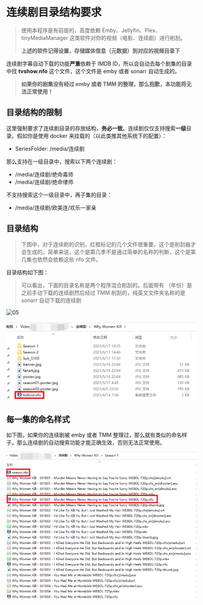 # 连续剧目录结构要求

> 使用本程序是有前提的，高度依赖 Emby、Jellyfin、Plex、tinyMediaManager  这类软件对你的视频（电影、连续剧）进行削刮。
>
> **上述的软件记得设置，存储媒体信息（元数据）到对应的视频目录下**

连续剧字幕自动下载的功能**严重**依赖于 IMDB ID，所以会自动去每个剧集的目录中找 **tvshow.nfo** 这个文件，这个文件是 emby 或者 sonarr 自动生成的。

> **如果你的剧集没有经过 emby 或者 TMM 的整理，那么抱歉，本功能将无法正常使用！**

## 目录结构的限制

这里强制要求了连续剧目录的存放结构，**务必一致**。连续剧仅仅支持搜索**一级**目录。假如你是使用 docker 来挂载的（以此类推其他系统下的配置）：

* SeriesFolder: /media/连续剧

那么支持在一级目录中，搜索以下两个连续剧：

- /media/连续剧/绝命毒师
- /media/连续剧/绝命律师

不支持搜索这个一级目录中，再子集的目录：

- /media/连续剧/欧美连/欢乐一家亲

## 目录结构

> 下图中，对于连续剧的识别，红框标记的几个文件很重要。这个是削刮器才会生成的。简单来说，这个是第几季不是通过简单的名称的判断，这个是第几集也依然会依赖这些 nfo 文件。

目录结构如下图：

> 可以看出，下面的目录名称是两个程序混合削刮的。后面带有 （年份）是之前手动下载的连续剧然后经过 TMM 削刮的，纯英文文件夹名称的是 sonarr 自动下载的连续剧

![05](pics/05.png)

![06](pics/06.png)

## 每一集的命名样式

如下图，如果你的连续剧被 emby 或者 TMM 整理过，那么就有类似的命名样子。那么连续剧的自动搜索功能才能正确生效，否则无法正常使用。

![07](pics/07.png)